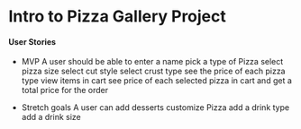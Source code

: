 # Intro to Pizza Gallery Project

#### User Stories ####
  * MVP
    A user should be able to
      enter a name
      pick a type of Pizza
      select pizza size
      select cut style
      select crust type
      see the price of each pizza type
      view items in cart
      see price of each selected pizza in cart
      and get a total price for the order

  * Stretch goals
     A user can
      add desserts
      customize Pizza
      add a drink type
      add a drink size
